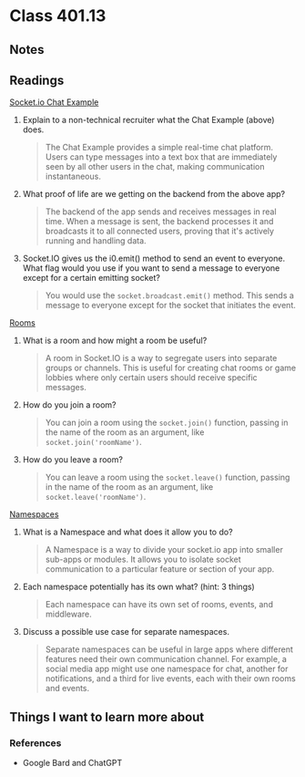 # Class 401.13

## Notes

## Readings

[Socket.io Chat Example](https://socket.io/get-started/chat/)

1. Explain to a non-technical recruiter what the Chat Example (above) does.

   > The Chat Example provides a simple real-time chat platform. Users can type messages into a text box that are immediately seen by all other users in the chat, making communication instantaneous.

2. What proof of life are we getting on the backend from the above app?

   > The backend of the app sends and receives messages in real time. When a message is sent, the backend processes it and broadcasts it to all connected users, proving that it's actively running and handling data.

3. Socket.IO gives us the i0.emit() method to send an event to everyone.  What flag would you use if you want to send a message to everyone except for a certain emitting socket?

   > You would use the `socket.broadcast.emit()` method. This sends a message to everyone except for the socket that initiates the event.

[Rooms](https://socket.io/docs/v4/rooms)

1. What is a room and how might a room be useful?

   > A room in Socket.IO is a way to segregate users into separate groups or channels. This is useful for creating chat rooms or game lobbies where only certain users should receive specific messages.

2. How do you join a room?

   > You can join a room using the `socket.join()` function, passing in the name of the room as an argument, like `socket.join('roomName')`.

3. How do you leave a room?

   > You can leave a room using the `socket.leave()` function, passing in the name of the room as an argument, like `socket.leave('roomName')`.

[Namespaces](https://socket.io/docs/v4/namespaces/)

1. What is a Namespace and what does it allow you to do?

   > A Namespace is a way to divide your socket.io app into smaller sub-apps or modules. It allows you to isolate socket communication to a particular feature or section of your app.

2. Each namespace potentially has its own what? (hint: 3 things)

   > Each namespace can have its own set of rooms, events, and middleware.

3. Discuss a possible use case for separate namespaces.

   > Separate namespaces can be useful in large apps where different features need their own communication channel. For example, a social media app might use one namespace for chat, another for notifications, and a third for live events, each with their own rooms and events.

## Things I want to learn more about

### References
- Google Bard and ChatGPT
